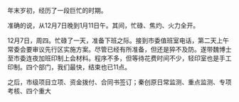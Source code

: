 年末岁初，经历了一段巨忙的时期。

准确的说，从12月7日晚到1月11日午。其间，忙碌、焦灼、火力全开。

12月7日，周四。忙碌了一天，准备下班之际。接到市委值班室电话，第二天上午常委会要审议先行区实施方案。尽管已经有所准备，但还是猝不及防。遂带魏博士至市委连夜加班印制上会材料。程序不多，但等待花费时间不少，轻印室也是手工印制。四个部门，我们最快，结束也已11点。

之后，市级项目立项、资金拨付、合同书签订；秦创原日常监测、重点监测、专项考核、四个重大